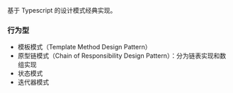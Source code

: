 
基于 Typescript 的设计模式经典实现。

### 行为型

- 模板模式（Template Method Design Pattern）
- 原型链模式（Chain of Responsibility Design Pattern）：分为链表实现和数组实现
- 状态模式
- 迭代器模式

